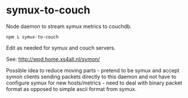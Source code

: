 # symux-to-couch

Node daemon to stream symux metrics to couchdb.

```
npm i symux-to-couch
```

Edit as needed for symux and couch servers.

See: http://wpd.home.xs4all.nl/symon/ 


Possible idea to reduce moving parts - pretend to be symux and accept symon clients sending packets directly to this daemon and not have to configure symux for new hosts/metrics - need to deal with binary packet format as opposed to simple ascii format from symux.
